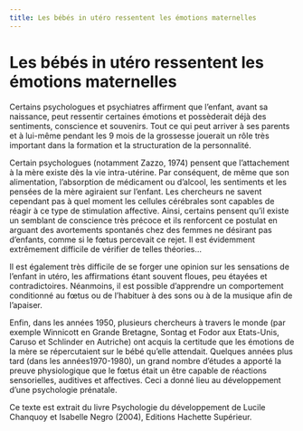 ```yaml
---
title: Les bébés in utéro ressentent les émotions maternelles
---
```


# Les bébés in utéro ressentent les émotions maternelles

Certains psychologues et psychiatres affirment que l’enfant, avant sa naissance, peut ressentir certaines émotions et possèderait déjà des sentiments, conscience et souvenirs. Tout ce qui peut arriver à ses parents et à lui-même pendant les 9 mois de la grossesse jouerait un rôle très important dans la formation et la structuration de la personnalité.

Certain psychologues (notamment Zazzo, 1974) pensent que l’attachement à la mère existe dès la vie intra-utérine. Par conséquent, de même que son alimentation, l’absorption de médicament ou d’alcool, les sentiments et les pensées de la mère agiraient sur l’enfant. Les chercheurs ne savent cependant pas à quel moment les cellules cérébrales sont capables de réagir à ce type de stimulation affective. Ainsi, certains pensent qu’il existe un semblant de conscience très précoce et ils renforcent ce postulat en arguant des avortements spontanés chez des femmes ne désirant pas d’enfants, comme si le fœtus percevait ce rejet. Il est évidemment extrêmement difficile de vérifier de telles théories…

Il est également très difficile de se forger une opinion sur les sensations de l’enfant in utéro, les affirmations étant souvent floues, peu étayées et contradictoires. Néanmoins, il est possible d’apprendre un comportement conditionné au fœtus ou de l’habituer à des sons ou à de la musique afin de l’apaiser.

Enfin, dans les années 1950, plusieurs chercheurs à travers le monde (par exemple Winnicott en Grande Bretagne, Sontag et Fodor aux Etats-Unis, Caruso et Schlinder en Autriche) ont acquis la certitude que les émotions de la mère se répercutaient sur le bébé qu’elle attendait. Quelques années plus tard (dans les années1970-1980), un grand nombre d’études a apporté la preuve physiologique que le fœtus était un être capable de réactions sensorielles, auditives et affectives. Ceci a donné lieu au développement d’une psychologie prénatale.

Ce texte est extrait du livre Psychologie du développement de Lucile Chanquoy et Isabelle Negro (2004), Editions Hachette Supérieur.